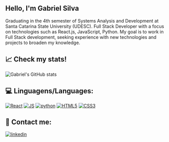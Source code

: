 ## Hello, I'm Gabriel Silva
Graduating in the 4th semester of Systems Analysis and Development at Santa Catarina State University (UDESC). Full Stack Developer with a focus on technologies such as React.js, JavaScript, Python. My goal is to work in Full Stack development, seeking experience with new technologies and projects to broaden my knowledge.

## 📈 Check my stats!
![Gabriel's GitHub stats](https://github-readme-stats-git-masterrstaa-rickstaa.vercel.app/api/top-langs/?username=GabrielFelipe42&show_icons=true&theme=radical)

## 💻 Linguagens/Languages:
[![React](https://img.shields.io/badge/React-20232A?style=for-the-badge&logo=react&logoColor=61DAFB)]()
[![JS](https://img.shields.io/badge/JavaScript-323330?style=for-the-badge&logo=javascript&logoColor=F7DF1E)]()
[![python](https://img.shields.io/badge/Python-14354C?style=for-the-badge&logo=python&logoColor=white)]()
[![HTML5](https://img.shields.io/badge/HTML-239120?style=for-the-badge&logo=html5&logoColor=white)]()
[![CSS3](https://img.shields.io/badge/CSS-239120?&style=for-the-badge&logo=css3&logoColor=white)]()

## 📲 Contact me:
[![linkedin](https://img.shields.io/badge/LinkedIn-0077B5?style=for-the-badge&logo=linkedin&logoColor=white)](www.linkedin.com/in/gabriel-felipe-gabas)
